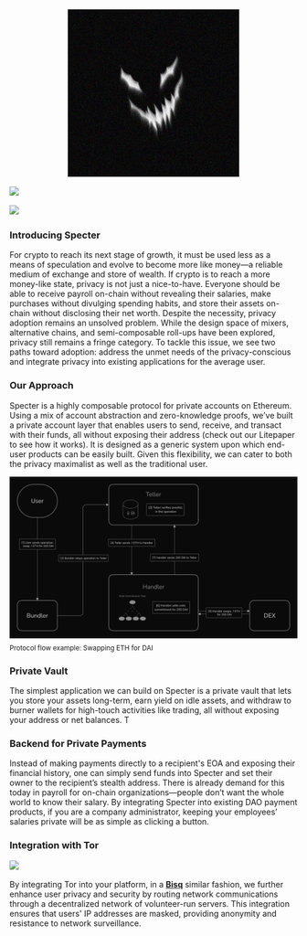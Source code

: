 
<div align="center">
  <img
    alt="Specter Logo"
    src="./img/specter.png"
  />
</div>

<p>
  <a href="https://specter-eth.neocities.org/" target="_blank">
    <img src="https://img.shields.io/badge/Website-purple" />
  </a>
</p>

<p>
  <a href="https://twitter.com/eth_specter" target="_blank">
    <img src="https://img.shields.io/twitter/follow/eth_specter" />
  </a>
</p>

### Introducing Specter

For crypto to reach its next stage of growth, it must be used less as a means of speculation and
evolve to become more like money—a reliable medium of exchange and store of wealth.
If crypto is to reach a more money-like state, privacy is not just a nice-to-have. Everyone
should be able to receive payroll on-chain without revealing their salaries, make purchases
without divulging spending habits, and store their assets on-chain without disclosing their net
worth.
Despite the necessity, privacy adoption remains an unsolved problem. While the design space
of mixers, alternative chains, and semi-composable roll-ups have been explored, privacy still
remains a fringe category. To tackle this issue, we see two paths toward adoption: address the
unmet needs of the privacy-conscious and integrate privacy into existing applications for the
average user.

### Our Approach

Specter is a highly composable protocol for private accounts on Ethereum. Using a mix of
account abstraction and zero-knowledge proofs, we’ve built a private account layer that
enables users to send, receive, and transact with their funds, all without exposing their
address (check out our Litepaper to see how it works). It is designed as a generic system upon
which end-user products can be easily built. Given this flexibility, we can cater to both the
privacy maximalist as well as the traditional user.

<img src="./img/Anonymous Dex Swap.png" alt="Protocol flow example: Swapping ETH for DAI">
<sub>Protocol flow example: Swapping ETH for DAI</sub>

### Private Vault

The simplest application we can build on Specter is a private vault that lets you store your
assets long-term, earn yield on idle assets, and withdraw to burner wallets for high-touch
activities like trading, all without exposing your address or net balances. T

### Backend for Private Payments

Instead of making payments directly to a recipient's EOA and exposing their financial history,
one can simply send funds into Specter and set their owner to the recipient’s stealth address.
There is already demand for this today in payroll for on-chain organizations—people don’t
want the whole world to know their salary. By integrating Specter into existing DAO payment
products, if you are a company administrator, keeping your employees’ salaries private will
be as simple as clicking a button.

### Integration with Tor

<p>
  <a href="https://www.torproject.org/" target="_blank">
    <img src="https://img.shields.io/badge/Tor_Project-purple" />
  </a>
</p>

By integrating Tor into your platform, in a **[Bisq](https://bisq.network/)** similar fashion, we further enhance user privacy and security by routing network communications through a decentralized network of volunteer-run servers. This integration ensures that users' IP addresses are masked, providing anonymity and resistance to network surveillance.

